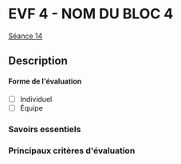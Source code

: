 # EVF 4 - <!-- varexp:begin BLOC4 -->NOM DU BLOC 4<!-- varexp:end --> 

[Séance 14](../../../01-deroulement/14/)

## Description


#### Forme de l'évaluation

* [ ] Individuel
* [ ] Équipe

### Savoirs essentiels



### Principaux critères d'évaluation

